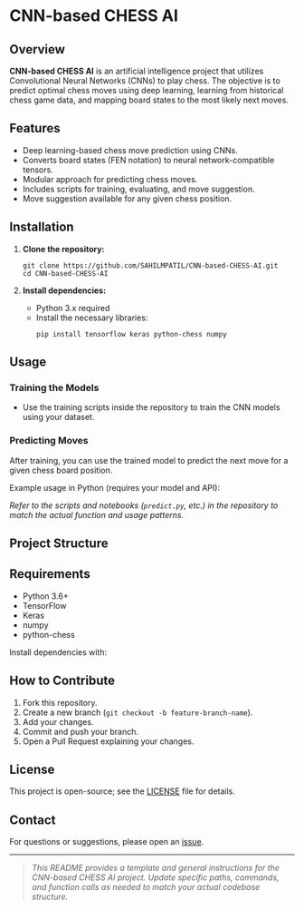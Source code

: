 # CNN-based CHESS AI

## Overview

**CNN-based CHESS AI** is an artificial intelligence project that utilizes Convolutional Neural Networks (CNNs) to play chess. The objective is to predict optimal chess moves using deep learning, learning from historical chess game data, and mapping board states to the most likely next moves.

## Features

- Deep learning-based chess move prediction using CNNs.
- Converts board states (FEN notation) to neural network-compatible tensors.
- Modular approach for predicting chess moves.
- Includes scripts for training, evaluating, and move suggestion.
- Move suggestion available for any given chess position.

## Installation

1. **Clone the repository:**
    ```
    git clone https://github.com/SAHILMPATIL/CNN-based-CHESS-AI.git
    cd CNN-based-CHESS-AI
    ```

2. **Install dependencies:**
    - Python 3.x required
    - Install the necessary libraries:
        ```
        pip install tensorflow keras python-chess numpy
        ```

## Usage

### Training the Models

- Use the training scripts inside the repository to train the CNN models using your dataset.

### Predicting Moves

After training, you can use the trained model to predict the next move for a given chess board position.

Example usage in Python (requires your model and API):


_Refer to the scripts and notebooks (`predict.py`, etc.) in the repository to match the actual function and usage patterns._

## Project Structure


## Requirements

- Python 3.6+
- TensorFlow
- Keras
- numpy
- python-chess

Install dependencies with:


## How to Contribute

1. Fork this repository.
2. Create a new branch (`git checkout -b feature-branch-name`).
3. Add your changes.
4. Commit and push your branch.
5. Open a Pull Request explaining your changes.

## License

This project is open-source; see the [LICENSE](LICENSE) file for details.

## Contact

For questions or suggestions, please open an [issue](https://github.com/SAHILMPATIL/CNN-based-CHESS-AI/issues).

---

> _This README provides a template and general instructions for the CNN-based CHESS AI project. Update specific paths, commands, and function calls as needed to match your actual codebase structure._



